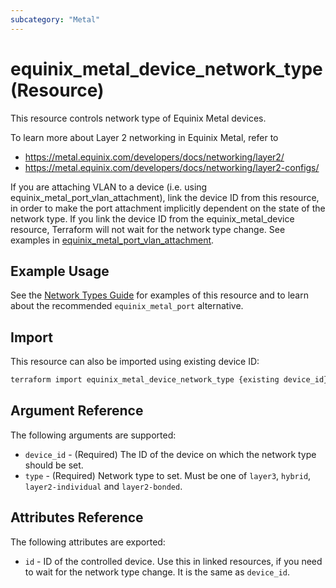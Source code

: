 ```yaml
---
subcategory: "Metal"
---
```


# equinix_metal_device_network_type (Resource)

This resource controls network type of Equinix Metal devices.

To learn more about Layer 2 networking in Equinix Metal, refer to

* <https://metal.equinix.com/developers/docs/networking/layer2/>
* <https://metal.equinix.com/developers/docs/networking/layer2-configs/>

If you are attaching VLAN to a device (i.e. using equinix_metal_port_vlan_attachment), link the device ID from this resource, in order to make the port attachment implicitly dependent on the state of the network type. If you link the device ID from the equinix_metal_device resource, Terraform will not wait for the network type change. See examples in [equinix_metal_port_vlan_attachment](port_vlan_attachment).

## Example Usage

See the [Network Types Guide](../guides/network_types.md) for examples of this resource and to learn about the recommended `equinix_metal_port` alternative.

## Import

This resource can also be imported using existing device ID:

```sh
terraform import equinix_metal_device_network_type {existing device_id}
```

## Argument Reference

The following arguments are supported:

* `device_id` - (Required) The ID of the device on which the network type should be set.
* `type` - (Required) Network type to set. Must be one of `layer3`, `hybrid`, `layer2-individual` and `layer2-bonded`.

## Attributes Reference

The following attributes are exported:

* `id` - ID of the controlled device. Use this in linked resources, if you need to wait for the network type change. It is the same as `device_id`.
